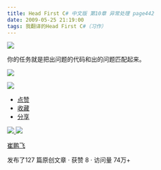 ```yaml
---
title: Head First C# 中文版 第10章 异常处理 page442
date: 2009-05-25 21:19:00
tags: 我翻译的Head First C#（习作）
---
```

![](http://student.csdn.net/attachment/200905/25/39098_1243257659syAC.jpg)

你的任务就是把出问题的代码和出的问题匹配起来。

  

![](http://student.csdn.net/attachment/200905/25/39098_12432576591rBu.jpg)

![](http://student.csdn.net/attachment/200905/25/39098_1243257660GJd0.jpg)

  * [ 点赞  ](javascript:;)
  * [ 收藏  ](javascript:;)
  * [ 分享 ](javascript:;)

[ ![](https://profile.csdnimg.cn/5/2/5/3_cuipengfei1)
![](https://g.csdnimg.cn/static/user-reg-year/1x/11.png)
](https://blog.csdn.net/cuipengfei1)

[ 崔鹏飞 ](https://blog.csdn.net/cuipengfei1)

发布了127 篇原创文章  ·  获赞 8  ·  访问量 74万+

